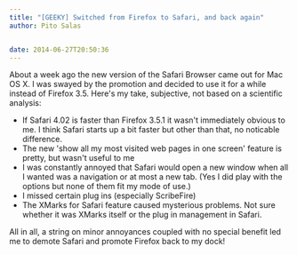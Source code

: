 ```yaml
---
title: "[GEEKY] Switched from Firefox to Safari, and back again"
author: Pito Salas


date: 2014-06-27T20:50:36
---
```




About a week ago the new version of the Safari Browser came out for Mac OS X.
I was swayed by the promotion and decided to use it for a while instead of
Firefox 3.5. Here's my take, subjective, not based on a scientific analysis:

  * If Safari 4.02 is faster than Firefox 3.5.1 it wasn't immediately obvious to me. I think Safari starts up a bit faster but other than that, no noticable difference.
  * The new 'show all my most visited web pages in one screen' feature is pretty, but wasn't useful to me
  * I was constantly annoyed that Safari would open a new window when all I wanted was a navigation or at most a  new tab. (Yes I did play with the options but none of them fit my mode of use.)
  * I missed certain plug ins (especially ScribeFire)
  * The XMarks for Safari feature caused mysterious problems. Not sure whether it was XMarks itself or the plug in management in Safari.

All in all, a string on minor annoyances coupled with no special benefit led
me to demote Safari and promote Firefox back to my dock!


